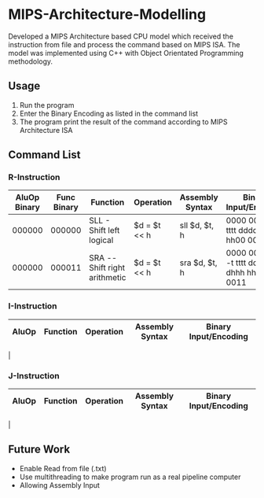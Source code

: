 # MIPS-Architecture-Modelling
Developed a MIPS Architecture based CPU model which received the instruction from file and process the command based on MIPS ISA. The model was implemented using C++ with Object Orientated Programming methodology.

## Usage
1. Run the program
2. Enter the Binary Encoding as listed in the command list
3. The program print the result of the command according to MIPS Architecture ISA
## Command List
### R-Instruction

| AluOp Binary  | Func Binary | Function                      | Operation    | Assembly Syntax      | Binary Input/Encoding                     |
| --------------|-------------|------------------------------ |--------------|----------------------|------------------------------------------ |
| 000000        |000000       | SLL - Shift left logical      | $d = $t << h | sll $d, $t, h        | 0000 00ss ssst tttt dddd dhhh hh00 0000   |
| 000000        |000011       | SRA -- Shift right arithmetic | $d = $t << h | sra $d, $t, h        | 0000 00-- ---t tttt dddd dhhh hh00 0011   |

### I-Instruction

| AluOp   | Function                     | Operation    | Assembly Syntax      | Binary Input/Encoding                     |
| --------|------------------------------|--------------|----------------------|------------------------------------------ |
|

### J-Instruction

| AluOp   | Function                     | Operation    | Assembly Syntax      | Binary Input/Encoding                     |
| --------|------------------------------|--------------|----------------------|------------------------------------------ |
|

## Future Work
- Enable Read from file (.txt)
- Use multithreading to make program run as a real pipeline computer
- Allowing Assembly Input



